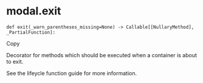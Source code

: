 # modal.exit

    
    
    def exit(_warn_parentheses_missing=None) -> Callable[[NullaryMethod], _PartialFunction]:

Copy

Decorator for methods which should be executed when a container is about to
exit.

See the lifeycle function guide for more information.

